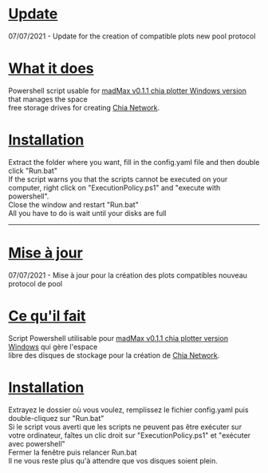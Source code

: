 # <u>Update</u>
07/07/2021 - Update for the creation of compatible plots new pool protocol


# <u>What it does</u>

Powershell script usable for <a href="https://github.com/stotiks/chia-plotter/releases" target="_blank" />madMax v0.1.1 chia plotter Windows version</a> that manages the space<br>
free storage drives for creating <a href="https://www.chia.net/" target="_blank" />Chia Network</a>.


# <u>Installation</u>

Extract the folder where you want, fill in the config.yaml file and then double click "Run.bat"<br>
If the script warns you that the scripts cannot be executed on your computer, right click on "ExecutionPolicy.ps1" and "execute with powershell".<br>
Close the window and restart "Run.bat"<br>
All you have to do is wait until your disks are full

----------------------------------------------------------------------------------------------------------------------------------------------------------------
# <u>Mise à jour</u>
07/07/2021 - Mise à jour pour la création des plots compatibles nouveau protocol de pool


# <u>Ce qu'il fait</u>

Script Powershell utilisable pour <a href="https://github.com/stotiks/chia-plotter/releases" target="_blank" />madMax v0.1.1 chia plotter version Windows</a> qui gère l'espace<br> 
libre des disques de stockage pour la création de <a href="https://www.chia.net/" target="_blank" />Chia Network</a>.


# <u>Installation</u>

Extrayez le dossier où vous voulez, remplissez le fichier config.yaml puis double-cliquez sur "Run.bat"<br>
Si le script vous averti que les scripts ne peuvent pas être exécuter sur votre ordinateur, faîtes un clic droit sur "ExecutionPolicy.ps1" et "exécuter avec powershell"<br>
Fermer la fenêtre puis relancer Run.bat<br>
Il ne vous reste plus qu'à attendre que vos disques soient plein.
